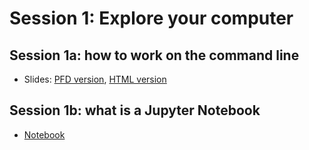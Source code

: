 # Session 1: Explore your computer

## Session 1a: how to work on the command line

- Slides: [PFD version](https://github.com/automaticCollationLausanne2020/Materials/blob/master/session1/slides_session1a.pdf), [HTML version](https://automaticcollationlausanne2020.github.io/session1a.html)

## Session 1b: what is a Jupyter Notebook

- [Notebook](session1b_JupyterNotebooks.ipynb)

